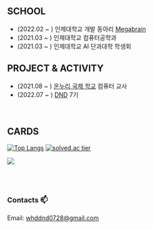 
  <div align=left>

## SCHOOL
  * (2022.02 ~ ) 인제대학교 개발 동아리 [Megabrain](https://megabrain.kr/)
  * (2021.03 ~ ) 인제대학교 컴퓨터공학과
  * (2021.03 ~ ) 인제대학교 AI 단과대학 학생회
  
## PROJECT & ACTIVITY
  * (2021.08 ~ ) [온누리 국제 학교](https://onnuri-academy.web.app/) 컴퓨터 교사<br>
  * (2022.07 ~ ) [DND](https://www.dnd.ac/) 7기<br><br><br>

## CARDS
    
  [![Top Langs](https://github-readme-stats.vercel.app/api/top-langs/?username=ShinJongUng&layout=compact)](https://github.com/anuraghazra/github-readme-stats)
  [![solved.ac tier](http://mazassumnida.wtf/api/generate_badge?boj=whddnd0728)](https://solved.ac/whddnd0728)

<img src="https://ghchart.rshah.org/219138/ShinJongUng"/>
                                                 
<br><br>

### Contacts 📫

 Email: whddnd0728@gmail.com


